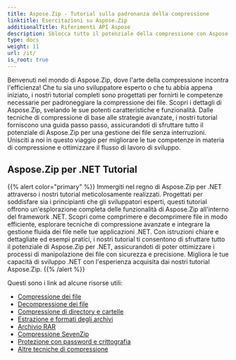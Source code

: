 ```yaml
---
title: Aspose.Zip - Tutorial sulla padronanza della compressione
linktitle: Esercitazioni su Aspose.Zip
additionalTitle: Riferimenti API Aspose
description: Sblocca tutto il potenziale della compressione con Aspose.Zip! Tuffati nei nostri tutorial completi per ottenere approfondimenti da esperti e una gestione efficiente dei file.
type: docs
weight: 11
url: /it/
is_root: true
---
```


Benvenuti nel mondo di Aspose.Zip, dove l'arte della compressione incontra l'efficienza! Che tu sia uno sviluppatore esperto o che tu abbia appena iniziato, i nostri tutorial completi sono progettati per fornirti le competenze necessarie per padroneggiare la compressione dei file. Scopri i dettagli di Aspose.Zip, svelando le sue potenti caratteristiche e funzionalità. Dalle tecniche di compressione di base alle strategie avanzate, i nostri tutorial forniscono una guida passo passo, assicurandoti di sfruttare tutto il potenziale di Aspose.Zip per una gestione dei file senza interruzioni. Unisciti a noi in questo viaggio per migliorare le tue competenze in materia di compressione e ottimizzare il flusso di lavoro di sviluppo.


## Aspose.Zip per .NET Tutorial
{{% alert color="primary" %}}
Immergiti nel regno di Aspose.Zip per .NET attraverso i nostri tutorial meticolosamente realizzati. Progettati per soddisfare sia i principianti che gli sviluppatori esperti, questi tutorial offrono un'esplorazione completa delle funzionalità di Aspose.Zip all'interno del framework .NET. Scopri come comprimere e decomprimere file in modo efficiente, esplorare tecniche di compressione avanzate e integrare la gestione fluida dei file nelle tue applicazioni .NET. Con istruzioni chiare e dettagliate ed esempi pratici, i nostri tutorial ti consentono di sfruttare tutto il potenziale di Aspose.Zip per .NET, assicurandoti di poter ottimizzare i processi di manipolazione dei file con sicurezza e precisione. Migliora le tue capacità di sviluppo .NET con l'esperienza acquisita dai nostri tutorial Aspose.Zip.
{{% /alert %}}

Questi sono i link ad alcune risorse utili:
 
- [Compressione dei file](./net/file-compression/)
- [Decompressione dei file](./net/file-decompression/)
- [Compressione di directory e cartelle](./net/directory-and-folder-compression/)
- [Estrazione e formati degli archivi](./net/archive-extraction-and-formats/)
- [Archivio RAR](./net/rar-archive/)
- [Compressione SevenZip](./net/sevenzip-compression/)
- [Protezione con password e crittografia](./net/password-protection-and-encryption/)
- [Altre tecniche di compressione](./net/other-compression-techniques/)


